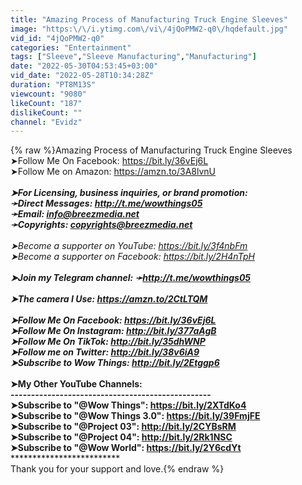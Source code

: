 ```yaml
---
title: "Amazing Process of Manufacturing Truck Engine Sleeves"
image: "https:\/\/i.ytimg.com\/vi\/4jQoPMW2-q0\/hqdefault.jpg"
vid_id: "4jQoPMW2-q0"
categories: "Entertainment"
tags: ["Sleeve","Sleeve Manufacturing","Manufacturing"]
date: "2022-05-30T04:53:45+03:00"
vid_date: "2022-05-28T10:34:28Z"
duration: "PT8M13S"
viewcount: "9080"
likeCount: "187"
dislikeCount: ""
channel: "Evidz"
---
```

{% raw %}Amazing Process of Manufacturing Truck Engine Sleeves<br />➤Follow Me On Facebook: <a rel="nofollow" target="blank" href="https://bit.ly/36vEj6L">https://bit.ly/36vEj6L</a><br />➤Follow Me on Amazon: <a rel="nofollow" target="blank" href="https://amzn.to/3A8lvnU">https://amzn.to/3A8lvnU</a><br />*****************************<br />➤For Licensing, business inquiries, or brand promotion:<br />➛Direct Messages: <a rel="nofollow" target="blank" href="http://t.me/wowthings05">http://t.me/wowthings05</a><br />➛Email: info@breezmedia.net<br />➛Copyrights: copyrights@breezmedia.net<br />******************************<br />➤Become a supporter on YouTube: <a rel="nofollow" target="blank" href="https://bit.ly/3f4nbFm">https://bit.ly/3f4nbFm</a><br />➤Become a supporter on Facebook: <a rel="nofollow" target="blank" href="https://bit.ly/2H4nTpH">https://bit.ly/2H4nTpH</a><br />*******************************<br />➤Join my Telegram channel: ➛<a rel="nofollow" target="blank" href="http://t.me/wowthings05">http://t.me/wowthings05</a><br />*************************<br />➤The camera I Use: <a rel="nofollow" target="blank" href="https://amzn.to/2CtLTQM">https://amzn.to/2CtLTQM</a><br />******************************<br />➤Follow Me On Facebook: <a rel="nofollow" target="blank" href="https://bit.ly/36vEj6L">https://bit.ly/36vEj6L</a><br />➤Follow Me On Instagram: <a rel="nofollow" target="blank" href="http://bit.ly/377aAgB">http://bit.ly/377aAgB</a><br />➤Follow Me On TikTok: <a rel="nofollow" target="blank" href="http://bit.ly/35dhWNP">http://bit.ly/35dhWNP</a><br />➤Follow me on Twitter: <a rel="nofollow" target="blank" href="http://bit.ly/38v6iA9">http://bit.ly/38v6iA9</a><br />➤Subscribe to Wow Things: <a rel="nofollow" target="blank" href="http://bit.ly/2Etggp6">http://bit.ly/2Etggp6</a><br />*******************************<br />➤My Other YouTube Channels:<br />-------------------------------------------------<br />➤Subscribe to &quot;@Wow Things&quot;: <a rel="nofollow" target="blank" href="https://bit.ly/2XTdKo4">https://bit.ly/2XTdKo4</a><br />➤Subscribe to &quot;@Wow Things 3.0&quot;: <a rel="nofollow" target="blank" href="https://bit.ly/39FmjFE">https://bit.ly/39FmjFE</a><br />➤Subscribe to &quot;@Project 03&quot;: <a rel="nofollow" target="blank" href="http://bit.ly/2CYBsRM">http://bit.ly/2CYBsRM</a><br />➤Subscribe to &quot;@Project 04&quot;: <a rel="nofollow" target="blank" href="http://bit.ly/2Rk1NSC">http://bit.ly/2Rk1NSC</a><br />➤Subscribe to &quot;@Wow World&quot;: <a rel="nofollow" target="blank" href="https://bit.ly/2Y6cdYt">https://bit.ly/2Y6cdYt</a><br />*******************************<br />Thank you for your support and love.{% endraw %}
